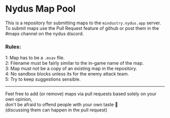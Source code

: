 # Nydus Map Pool

This is a repository for submitting maps to the `mindustry.nydus.app` server.<br>
To submit maps use the Pull Request feature of github or post them in the #maps channel on the nydus discord.

### Rules:

1: Map has to be a `.msav` file.<br>
2: Filename must be fairly similar to the in-game name of the map.<br>
3: Map must not be a copy of an existing map in the repository.<br>
4: No sandbox blocks unless its for the enemy attack team.<br>
5: Try to keep suggestions sensible.<br>

---

Feel free to add (or remove) maps via pull requests based solely on your own opinion,<br>
don't be afraid to offend people with your own taste :slightly_smiling_face:<br>
(discussing them can happen in the pull request)

